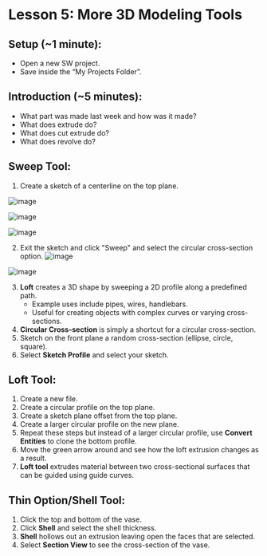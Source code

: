 # Lesson 5: More 3D Modeling Tools

## Setup (~1 minute):
- Open a new SW project.
- Save inside the “My Projects Folder”.

## Introduction (~5 minutes):
- What part was made last week and how was it made?
- What does extrude do? 
- What does cut extrude do? 
- What does revolve do?

## Sweep Tool:
1. Create a sketch of a centerline on the top plane.

![image](https://github.com/user-attachments/assets/763b84c8-26a7-4c92-a545-0464725008b8)

![image](https://github.com/user-attachments/assets/cd9325bb-bda4-4eee-8708-7791cb3900e3)

![image](https://github.com/user-attachments/assets/ca013ae9-61ed-4ac7-9b40-6b819e1b446f)


2. Exit the sketch and click "Sweep" and select the circular cross-section option.
![image](https://github.com/user-attachments/assets/315507ab-615c-454b-8287-ff2212ad9240)

![image](https://github.com/user-attachments/assets/8e6d436d-37b0-4e70-87ac-25a823239b29)

3. **Loft** creates a 3D shape by sweeping a 2D profile along a predefined path.
   - Example uses include pipes, wires, handlebars.
   - Useful for creating objects with complex curves or varying cross-sections.
4. **Circular Cross-section** is simply a shortcut for a circular cross-section.
5. Sketch on the front plane a random cross-section (ellipse, circle, square).
6. Select **Sketch Profile** and select your sketch.

## Loft Tool:
1. Create a new file.
2. Create a circular profile on the top plane.
3. Create a sketch plane offset from the top plane.
4. Create a larger circular profile on the new plane.
5. Repeat these steps but instead of a larger circular profile, use **Convert Entities** to clone the bottom profile.
6. Move the green arrow around and see how the loft extrusion changes as a result.
7. **Loft tool** extrudes material between two cross-sectional surfaces that can be guided using guide curves.

## Thin Option/Shell Tool:
1. Click the top and bottom of the vase.
2. Click **Shell** and select the shell thickness.
3. **Shell** hollows out an extrusion leaving open the faces that are selected.
4. Select **Section View** to see the cross-section of the vase.
